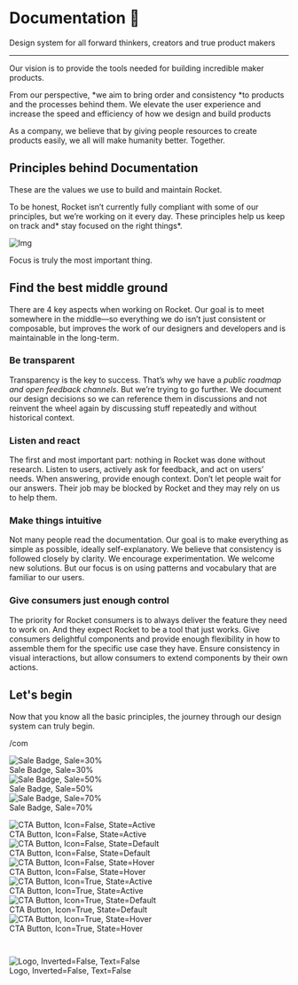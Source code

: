 
# Documentation 🚀

Design system for all forward thinkers, creators and true product makers

---

Our vision is to provide the tools needed for building incredible maker products.

From our perspective, *we aim to bring order and consistency *to products and the processes behind them. We elevate the user experience and increase the speed and efficiency of how we design and build products

As a company, we believe that by giving people resources to create products easily, we all will make humanity better. Together.

## Principles behind Documentation

These are the values we use to build and maintain Rocket.

To be honest, Rocket isn’t currently fully compliant with some of our principles, but we’re working on it every day. These principles help us keep on track and* stay focused on the right things*.

![Img](https://studio-assets.supernova.io/design-systems/14533/9289758a-6300-472a-bbc6-a57098081abf.jpeg?Expires=1990828800&Policy=eyJTdGF0ZW1lbnQiOlt7IlJlc291cmNlIjoiaHR0cHM6Ly9zdHVkaW8tYXNzZXRzLnN1cGVybm92YS5pby9kZXNpZ24tc3lzdGVtcy8xNDUzMy85Mjg5NzU4YS02MzAwLTQ3MmEtYmJjNi1hNTcwOTgwODFhYmYuanBlZyIsIkNvbmRpdGlvbiI6eyJEYXRlTGVzc1RoYW4iOnsiQVdTOkVwb2NoVGltZSI6MTk5MDgyODgwMH19fV19&Signature=E9DL6D-ZtS~4qaH18y5tnHC4gtpQUzZb85NmDFMuezn~MaWHPSumzBv6tXkxGqSgGyKh~9FaYnbfHkcJhU~4F~jdbuY70gbRxUpvnBtyCpz8o0mci-d2A9WoIZ3RGl11izD3c2WMfUaKhSaFlUw8cTGP-9vrqeUi58O2P4zYT9eAeyvOIFzQXgIgljhxiB9mIVU5a4j1vDL8ntJpagEZukKRskOgMrrB4LNQ-nRsvXFF7W5C5EkdoZPZf4jFxcQu2Yj6M9-bqNBXubYMsYYhEXqvqUOAnYVaE59E5PSSe43HKv2gp1ajSJ3ttHtTtCITO8Vyfh1FoTl03Z18ki8iZg__&Key-Pair-Id=APKAJGK34LCCAUR7N6LA)

Focus is truly the most important thing.

## Find the best middle ground

There are 4 key aspects when working on Rocket. Our goal is to meet somewhere in the middle—so everything we do isn’t just consistent or composable, but improves the work of our designers and developers and is maintainable in the long-term.

### Be transparent

Transparency is the key to success. That’s why we have a *public roadmap and open feedback channels*. But we’re trying to go further. We document our design decisions so we can reference them in discussions and not reinvent the wheel again by discussing stuff repeatedly and without historical context.

### Listen and react

The first and most important part: nothing in Rocket was done without research. Listen to users, actively ask for feedback, and act on users’ needs. When answering, provide enough context. Don’t let people wait for our answers. Their job may be blocked by Rocket and they may rely on us to help them.

### Make things intuitive

Not many people read the documentation. Our goal is to make everything as simple as possible, ideally self-explanatory. We believe that consistency is followed closely by clarity. We encourage experimentation. We welcome new solutions. But our focus is on using patterns and vocabulary that are familiar to our users.

### Give consumers just enough control

The priority for Rocket consumers is to always deliver the feature they need to work on. And they expect Rocket to be a tool that just works. Give consumers delightful components and provide enough flexibility in how to assemble them for the specific use case they have. Ensure consistency in visual interactions, but allow consumers to extend components by their own actions.

## Let's begin

Now that you know all the basic principles, the journey through our design system can truly begin.

/com

  
![Sale Badge, Sale=30%](https://studio-assets.supernova.io/design-systems/14533/cab38c30-0dba-49cc-a58c-0462a1c01d02.png?Expires=1990828800&Policy=eyJTdGF0ZW1lbnQiOlt7IlJlc291cmNlIjoiaHR0cHM6Ly9zdHVkaW8tYXNzZXRzLnN1cGVybm92YS5pby9kZXNpZ24tc3lzdGVtcy8xNDUzMy9jYWIzOGMzMC0wZGJhLTQ5Y2MtYTU4Yy0wNDYyYTFjMDFkMDIucG5nIiwiQ29uZGl0aW9uIjp7IkRhdGVMZXNzVGhhbiI6eyJBV1M6RXBvY2hUaW1lIjoxOTkwODI4ODAwfX19XX0_&Signature=jCXpGW1HRR-bvQTbagIee0zYSZ7Rlfw7S1BnLtrBm6pVSWqsLfjcDLdXjEafH-JEbDzeU5E28ZuCISZCGoTQJL-bOgCyOoADddHKmCQsKuTwkuz6ZnqHwcKe-9WX~haRWIYX7oeAGMusnVe8yDmOFDolMfeHQwpS9vkiOrgnoeU87-3RH~J~x44AbsvaCi5YOr9tzcQl~SXxeodmKdVvT9NcrwcEfrAYaW6quMFgJs1RVJs4DtIO5jY6E~XKmNoNF3wIPgoDB1jd5JMz91Y9LAfHjmuEBQhbXZfKgT1gAXXFuuJqqCgSAaPlvHUJsVunM2KyqKN8tnHAsnIYtUIACw__&Key-Pair-Id=APKAJGK34LCCAUR7N6LA)  
Sale Badge, Sale=30%  
![Sale Badge, Sale=50%](https://studio-assets.supernova.io/design-systems/14533/b41137af-ae7e-4c18-891a-dfa94d5d2203.png?Expires=1990828800&Policy=eyJTdGF0ZW1lbnQiOlt7IlJlc291cmNlIjoiaHR0cHM6Ly9zdHVkaW8tYXNzZXRzLnN1cGVybm92YS5pby9kZXNpZ24tc3lzdGVtcy8xNDUzMy9iNDExMzdhZi1hZTdlLTRjMTgtODkxYS1kZmE5NGQ1ZDIyMDMucG5nIiwiQ29uZGl0aW9uIjp7IkRhdGVMZXNzVGhhbiI6eyJBV1M6RXBvY2hUaW1lIjoxOTkwODI4ODAwfX19XX0_&Signature=e0xJYHPzXgbDBtvo4YtyfJgXehjB~AN-sidbNBhVeM7dj3r5V2lTheyhjIpA6vsFBb6hqjyag5rQayLFvfYEU6vitd47P~tNaWFxxpdBTCoWZVwHyOa58ZeB8GmTmrXphQuQbzT4EXBzXCfNuRtzWRAI2Y7ksHNz5G3VLr6Jt8-TOKtK6rPPpnnxvdG1cn24TkvjXGo1MMVdf7zeVRLvUCEs8mdovR2yQWvm4QlK4oXF0odWGoEuKmnKpXoeLXK6YMD1kzwBXyWUrgglP0~IYyIF9yC5a4uOSgWASfmHIQBsapkhoMPX46ymqs8lYVU6pb8zWWsbNBt1KNt9b4z4eA__&Key-Pair-Id=APKAJGK34LCCAUR7N6LA)  
Sale Badge, Sale=50%  
![Sale Badge, Sale=70%](https://studio-assets.supernova.io/design-systems/14533/c0eabf07-9e88-469b-a4cd-b1c8b36603c1.png?Expires=1990828800&Policy=eyJTdGF0ZW1lbnQiOlt7IlJlc291cmNlIjoiaHR0cHM6Ly9zdHVkaW8tYXNzZXRzLnN1cGVybm92YS5pby9kZXNpZ24tc3lzdGVtcy8xNDUzMy9jMGVhYmYwNy05ZTg4LTQ2OWItYTRjZC1iMWM4YjM2NjAzYzEucG5nIiwiQ29uZGl0aW9uIjp7IkRhdGVMZXNzVGhhbiI6eyJBV1M6RXBvY2hUaW1lIjoxOTkwODI4ODAwfX19XX0_&Signature=OGw2Ck4HURLJ-l1dU5HDzomkECib2xbWcyq-FmpYgdPBpi1li8d32EEuz0urhnkl7haUMneK9jHTTBZQKy~5V4HKz3sOhgqYD23vF50wrVLf3bfllzUQiXreCrhMfPb8tvUoTvbqFpRoefZoDar-DXYsfhOa8DFysDYNPgAbFKE89JP5OkSzooCqtOJQhfLfjq7XxkslglygIEe3~mM~LY9OObJWtrw8Ur18k8Y6b3c7jOdnM2h6aT3jm1e3p57wR0jQaycX3x-74muXHiMRyFldrs-WJ7halGpksED8zciOoz9e1q2lPeQgUF0TlB-RDZ6azWJlVnIRxPyTNeqNew__&Key-Pair-Id=APKAJGK34LCCAUR7N6LA)  
Sale Badge, Sale=70%  


  
![CTA Button, Icon=False, State=Active](https://studio-assets.supernova.io/design-systems/14533/1aed1b82-b479-48b1-94d7-f7f724a85e71.png?Expires=1990828800&Policy=eyJTdGF0ZW1lbnQiOlt7IlJlc291cmNlIjoiaHR0cHM6Ly9zdHVkaW8tYXNzZXRzLnN1cGVybm92YS5pby9kZXNpZ24tc3lzdGVtcy8xNDUzMy8xYWVkMWI4Mi1iNDc5LTQ4YjEtOTRkNy1mN2Y3MjRhODVlNzEucG5nIiwiQ29uZGl0aW9uIjp7IkRhdGVMZXNzVGhhbiI6eyJBV1M6RXBvY2hUaW1lIjoxOTkwODI4ODAwfX19XX0_&Signature=FgF6NVImIkS7Xov7jaa~0eG1NThaZQBD47TbQqO2EJBeyznza7EV2dBhzj73W873JlYJJdEB~z8hHhPdpbuoMDCwVPSvo6DBvqvKGQs53VklILzNhrfC0SSeo6GajJZ6EebauyRCJuw2r60wDMFYAvlG1t7wQuViIBlVXvzDCl1upjcU9TXofkkLssPL4zsdmDX27-~de98F62GdcSmJM2q1Cvmm61uEVvf889dyqexKRJ9-TzoqbPPsBT1FsFwf6zykj1QhCvpkrHLLdrdijmPpx9SbPo-o0srJG5WTRDkvUIsLafozMkZGcSpYGQAML0f7LPTR~Q5Gm7U4jW2ekA__&Key-Pair-Id=APKAJGK34LCCAUR7N6LA)  
CTA Button, Icon=False, State=Active  
![CTA Button, Icon=False, State=Default](https://studio-assets.supernova.io/design-systems/14533/f09ee4db-0a5b-47ce-95c8-57e15f9f616a.png?Expires=1990828800&Policy=eyJTdGF0ZW1lbnQiOlt7IlJlc291cmNlIjoiaHR0cHM6Ly9zdHVkaW8tYXNzZXRzLnN1cGVybm92YS5pby9kZXNpZ24tc3lzdGVtcy8xNDUzMy9mMDllZTRkYi0wYTViLTQ3Y2UtOTVjOC01N2UxNWY5ZjYxNmEucG5nIiwiQ29uZGl0aW9uIjp7IkRhdGVMZXNzVGhhbiI6eyJBV1M6RXBvY2hUaW1lIjoxOTkwODI4ODAwfX19XX0_&Signature=dwRvzAZaXCq3MSh2Nhtmiux-W0irw12ixAWOs3qk2q9rwAABFUf8R-WloPUcimkL8vBp8Fgrz11lIfISXfGeh2H~GvfnxSiA3vQcCu9fRoBWOCA5YEfYsXw9OK7d9Sj0Z6hu6gFOkVvxUEx8Dy6EPG3xArDwWeUzPpk2RSvD21A2XHF3qa62yuUDuOkkA8AtsWQFLEe6iy08xxEEku9Q7j6R7KGQ~qi2PVn-cFWHyvoXa5Vl8Zf85mxFQAXnvkOgLNgOc6LXOyy5bqfdACy-~oo8asv1bOedBotHkUcIsLRnf9P8wCREXT3peO4Qk8Bsv1UnDDZkf~bTC6G6akc7iA__&Key-Pair-Id=APKAJGK34LCCAUR7N6LA)  
CTA Button, Icon=False, State=Default  
![CTA Button, Icon=False, State=Hover](https://studio-assets.supernova.io/design-systems/14533/3ad54d4a-3049-43bd-9a2f-839e37b3b842.png?Expires=1990828800&Policy=eyJTdGF0ZW1lbnQiOlt7IlJlc291cmNlIjoiaHR0cHM6Ly9zdHVkaW8tYXNzZXRzLnN1cGVybm92YS5pby9kZXNpZ24tc3lzdGVtcy8xNDUzMy8zYWQ1NGQ0YS0zMDQ5LTQzYmQtOWEyZi04MzllMzdiM2I4NDIucG5nIiwiQ29uZGl0aW9uIjp7IkRhdGVMZXNzVGhhbiI6eyJBV1M6RXBvY2hUaW1lIjoxOTkwODI4ODAwfX19XX0_&Signature=hLK46uFXUe~BgpeO9KgeuzL7-blxIQTkyCLnUKB6ohNuhtMpBP0QwYYnlW4pYvUKUe0p6dAzJUFbWYNRM~EQxb7ConnoUuy9z1U0cpNQiuwXEQJHBqDRjzK8Yim4Bi7W9jSP-Ma8l8eEQ403y9r5--QgTWRd~5wlguYkZJ4CN240zcUFMPAqDOs81nEsS9TevZQ72phrnirr7Hwz3eGwex08JMulsywtJF-lxPheii97loDGSANvzmbZHaIJvf9Tu-BL8-TD8LnlXUDUvZ1go2bjEnpElCjlFjTjoTLFJHc2H-LoJOjzfka4XLHgEiy51Mww2RXeh-NFCXVq6kW~oQ__&Key-Pair-Id=APKAJGK34LCCAUR7N6LA)  
CTA Button, Icon=False, State=Hover  
![CTA Button, Icon=True, State=Active](https://studio-assets.supernova.io/design-systems/14533/0cd84782-0ac0-4924-9538-5a09ed3cd294.png?Expires=1990828800&Policy=eyJTdGF0ZW1lbnQiOlt7IlJlc291cmNlIjoiaHR0cHM6Ly9zdHVkaW8tYXNzZXRzLnN1cGVybm92YS5pby9kZXNpZ24tc3lzdGVtcy8xNDUzMy8wY2Q4NDc4Mi0wYWMwLTQ5MjQtOTUzOC01YTA5ZWQzY2QyOTQucG5nIiwiQ29uZGl0aW9uIjp7IkRhdGVMZXNzVGhhbiI6eyJBV1M6RXBvY2hUaW1lIjoxOTkwODI4ODAwfX19XX0_&Signature=PFXgoZkqmKqD7H~yzZzrUHrT-vp8w0DSIbBl42EKrFPNYoUY1JGazkhZfnpPpwfqEyydEP~gmnNzKHLwo40FlQU-Zd0rSBTfInuaEnX2kpu7RvaySvSPu9eHEtZhoXbx7FSuxPU7Lplp4LJPi3XOhgBR-8rxf0uuopRag~bDtOfc4cZJRd836e1HGzBcbWYYYSdwlYl~iYHEusCpsFPW3KBXWmXoM51s6XHQjDBmVwdozfJFkxGOR5IXq8cFuY~Wq9L~JKXDMd9SU8jtep7FbPKhTF8q7A5XQdBb8FtjcpWNxkMuuXBvKe0V8dENzDJaJp28aqbK5lNrwTH5RFehiA__&Key-Pair-Id=APKAJGK34LCCAUR7N6LA)  
CTA Button, Icon=True, State=Active  
![CTA Button, Icon=True, State=Default](https://studio-assets.supernova.io/design-systems/14533/b60eb106-6695-406f-8aed-d5dd40c28a36.png?Expires=1990828800&Policy=eyJTdGF0ZW1lbnQiOlt7IlJlc291cmNlIjoiaHR0cHM6Ly9zdHVkaW8tYXNzZXRzLnN1cGVybm92YS5pby9kZXNpZ24tc3lzdGVtcy8xNDUzMy9iNjBlYjEwNi02Njk1LTQwNmYtOGFlZC1kNWRkNDBjMjhhMzYucG5nIiwiQ29uZGl0aW9uIjp7IkRhdGVMZXNzVGhhbiI6eyJBV1M6RXBvY2hUaW1lIjoxOTkwODI4ODAwfX19XX0_&Signature=Ft6aebk54nznRWmWyXS4lRB7JPVRwPd8AalxumsCbCVbrqxDgauZlBCmm19pIBhkkF6VnbYJAoNEtei4skBolCclzmgrkwrj3Lb3BowaJ8y1qZHlehUvdyXki~LTfRPRaVuYZlN9UTCxeUtHDtKd8oNLShu65lKX8ge~r5GmzAkI5y9qf2wbUfuiHy7cSzGKXl0In9B4JRZges4uvbd1-fQpep1tybIJpaoR2Bxpq2TNC67wyPf8EclgiRAIRktENSMq~0SCPs-PPdzlMBoVGOSKWUKxfp8qEupGt9uhvK5ClV0glMt6U-zlEL4t5N5l~eqInrT7N5~uYA4YQytoXg__&Key-Pair-Id=APKAJGK34LCCAUR7N6LA)  
CTA Button, Icon=True, State=Default  
![CTA Button, Icon=True, State=Hover](https://studio-assets.supernova.io/design-systems/14533/11c9a0bd-8be3-4feb-8266-e803eb9f75f3.png?Expires=1990828800&Policy=eyJTdGF0ZW1lbnQiOlt7IlJlc291cmNlIjoiaHR0cHM6Ly9zdHVkaW8tYXNzZXRzLnN1cGVybm92YS5pby9kZXNpZ24tc3lzdGVtcy8xNDUzMy8xMWM5YTBiZC04YmUzLTRmZWItODI2Ni1lODAzZWI5Zjc1ZjMucG5nIiwiQ29uZGl0aW9uIjp7IkRhdGVMZXNzVGhhbiI6eyJBV1M6RXBvY2hUaW1lIjoxOTkwODI4ODAwfX19XX0_&Signature=dD7HA3~iX6PncH2hx1uo3ZKlK0ur87Q6FzU-9iCM2loXxPpYFRo-0U~wb3-6WcGicShpGhlhqNg3RdPedkny-ObxsnhVQz2qElXKYWlHR~cFtdu~ZRmMOzKoqQ55c-P4QSXhvYqiHw3G~WwsVNGkLBpkZ~lZb9iLST0z2bZZ20BSblnWSe-RVHAKiRxpOj4b5vH3WeemI8EzTn6yMsozK~AOBYu85Fzs02nwkjapu367Vu-rIOy3OTpPByUIadpuivCTHC9jOa7-eWmszYI2-KHmNRDMwK0w5ASILDNttLAuz2PpUQNq0M83Lw3DpjJlNc3t9hA0Z2KlaBrgknAnZg__&Key-Pair-Id=APKAJGK34LCCAUR7N6LA)  
CTA Button, Icon=True, State=Hover  


```javascript  
  
```

  
![Logo, Inverted=False, Text=False](https://studio-assets.supernova.io/design-systems/14533/e671560c-0a53-48d2-be29-50b47ce1d8a8.png?Expires=1990828800&Policy=eyJTdGF0ZW1lbnQiOlt7IlJlc291cmNlIjoiaHR0cHM6Ly9zdHVkaW8tYXNzZXRzLnN1cGVybm92YS5pby9kZXNpZ24tc3lzdGVtcy8xNDUzMy9lNjcxNTYwYy0wYTUzLTQ4ZDItYmUyOS01MGI0N2NlMWQ4YTgucG5nIiwiQ29uZGl0aW9uIjp7IkRhdGVMZXNzVGhhbiI6eyJBV1M6RXBvY2hUaW1lIjoxOTkwODI4ODAwfX19XX0_&Signature=lvrabuMIACr6KvkpqQCJDIEPe7c-ND9QGC2KX1m~8GCwtzcvZ3lBa4bi6XoH9H-qVmH2z4UnGi8lZNgYFEpm0u1tvG4PKuhRGvkkQrQKAWMXcC5QkIOvoytEYhycwti5F5qZuLwiZKgoh0gfvt-27NN8oxIB9SrmZe~Z~Ifzh2d0ABeO8-bh1~38aynn2EauaTW1SSkj5xBiTMMVvFZ2P1pa9aTWJtitAmH5lBVJSWIOWTGTTOT~WBhpFeBYHK~QIzlcgLEwiLaalyWJPvKYJbDpS1VTerdSgqLZMrx3MCD7dZz6KglngoJwUeCRZGrvczZG~hN3hyr72mOtPwZLsw__&Key-Pair-Id=APKAJGK34LCCAUR7N6LA)  
Logo, Inverted=False, Text=False  


  
  
